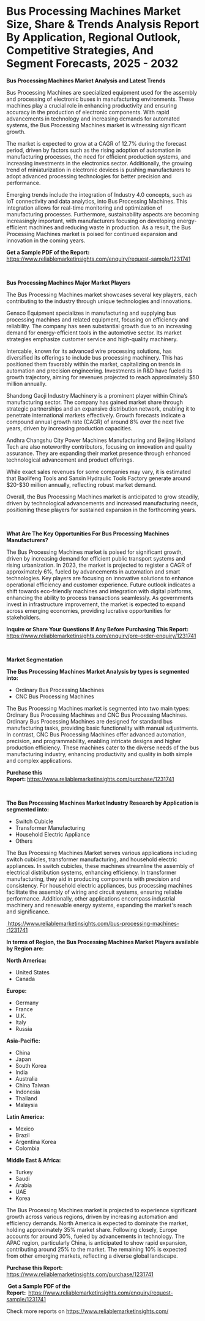 <p><h1>Bus Processing Machines Market Size, Share & Trends Analysis Report By Application, Regional Outlook, Competitive Strategies, And Segment Forecasts, 2025 - 2032</h1></p><p><strong>Bus Processing Machines Market Analysis and Latest Trends</strong></p>
<p><p>Bus Processing Machines are specialized equipment used for the assembly and processing of electronic buses in manufacturing environments. These machines play a crucial role in enhancing productivity and ensuring accuracy in the production of electronic components. With rapid advancements in technology and increasing demands for automated systems, the Bus Processing Machines market is witnessing significant growth.</p><p>The market is expected to grow at a CAGR of 12.7% during the forecast period, driven by factors such as the rising adoption of automation in manufacturing processes, the need for efficient production systems, and increasing investments in the electronics sector. Additionally, the growing trend of miniaturization in electronic devices is pushing manufacturers to adopt advanced processing technologies for better precision and performance.</p><p>Emerging trends include the integration of Industry 4.0 concepts, such as IoT connectivity and data analytics, into Bus Processing Machines. This integration allows for real-time monitoring and optimization of manufacturing processes. Furthermore, sustainability aspects are becoming increasingly important, with manufacturers focusing on developing energy-efficient machines and reducing waste in production. As a result, the Bus Processing Machines market is poised for continued expansion and innovation in the coming years.</p></p>
<p><strong>Get a Sample PDF of the Report:&nbsp;</strong> <a href="https://www.reliablemarketinsights.com/enquiry/request-sample/1231741?utm_campaign=3010&utm_medium=2&utm_source=Github&utm_content=ia&utm_term=11042025&utm_id=bus-processing-machines">https://www.reliablemarketinsights.com/enquiry/request-sample/1231741</a></p>
<p>&nbsp;</p>
<p><strong>Bus Processing Machines Major Market Players</strong></p>
<p><p>The Bus Processing Machines market showcases several key players, each contributing to the industry through unique technologies and innovations. </p><p>Gensco Equipment specializes in manufacturing and supplying bus processing machines and related equipment, focusing on efficiency and reliability. The company has seen substantial growth due to an increasing demand for energy-efficient tools in the automotive sector. Its market strategies emphasize customer service and high-quality machinery.</p><p>Intercable, known for its advanced wire processing solutions, has diversified its offerings to include bus processing machinery. This has positioned them favorably within the market, capitalizing on trends in automation and precision engineering. Investments in R&D have fueled its growth trajectory, aiming for revenues projected to reach approximately $50 million annually.</p><p>Shandong Gaoji Industry Machinery is a prominent player within China’s manufacturing sector. The company has gained market share through strategic partnerships and an expansive distribution network, enabling it to penetrate international markets effectively. Growth forecasts indicate a compound annual growth rate (CAGR) of around 8% over the next five years, driven by increasing production capacities.</p><p>Andhra Changshu City Power Machines Manufacturing and Beijing Holland Tech are also noteworthy contributors, focusing on innovation and quality assurance. They are expanding their market presence through enhanced technological advancement and product offerings.</p><p>While exact sales revenues for some companies may vary, it is estimated that Baolifeng Tools and Sanxin Hydraulic Tools Factory generate around $20-$30 million annually, reflecting robust market demand. </p><p>Overall, the Bus Processing Machines market is anticipated to grow steadily, driven by technological advancements and increased manufacturing needs, positioning these players for sustained expansion in the forthcoming years.</p></p>
<p>&nbsp;</p>
<p><strong>What Are The Key Opportunities For Bus Processing Machines Manufacturers?</strong></p>
<p><p>The Bus Processing Machines market is poised for significant growth, driven by increasing demand for efficient public transport systems and rising urbanization. In 2023, the market is projected to register a CAGR of approximately 6%, fueled by advancements in automation and smart technologies. Key players are focusing on innovative solutions to enhance operational efficiency and customer experience. Future outlook indicates a shift towards eco-friendly machines and integration with digital platforms, enhancing the ability to process transactions seamlessly. As governments invest in infrastructure improvement, the market is expected to expand across emerging economies, providing lucrative opportunities for stakeholders.</p></p>
<p><strong>Inquire or Share Your Questions If Any Before Purchasing This Report:</strong> <a href="https://www.reliablemarketinsights.com/enquiry/pre-order-enquiry/1231741?utm_campaign=3010&utm_medium=2&utm_source=Github&utm_content=ia&utm_term=11042025&utm_id=bus-processing-machines">https://www.reliablemarketinsights.com/enquiry/pre-order-enquiry/1231741</a></p>
<p>&nbsp;</p>
<p><strong>Market Segmentation</strong></p>
<p><strong>The Bus Processing Machines Market Analysis by types is segmented into:</strong></p>
<p><ul><li>Ordinary Bus Processing Machines</li><li>CNC Bus Processing Machines</li></ul></p>
<p><p>The Bus Processing Machines market is segmented into two main types: Ordinary Bus Processing Machines and CNC Bus Processing Machines. Ordinary Bus Processing Machines are designed for standard bus manufacturing tasks, providing basic functionality with manual adjustments. In contrast, CNC Bus Processing Machines offer advanced automation, precision, and programmability, enabling intricate designs and higher production efficiency. These machines cater to the diverse needs of the bus manufacturing industry, enhancing productivity and quality in both simple and complex applications.</p></p>
<p><strong>Purchase this Report:&nbsp;</strong><a href="https://www.reliablemarketinsights.com/purchase/1231741?utm_campaign=3010&utm_medium=2&utm_source=Github&utm_content=ia&utm_term=11042025&utm_id=bus-processing-machines">https://www.reliablemarketinsights.com/purchase/1231741</a></p>
<p>&nbsp;</p>
<p><strong>The Bus Processing Machines Market Industry Research by Application is segmented into:</strong></p>
<p><ul><li>Switch Cubicle</li><li>Transformer Manufacturing</li><li>Household Electric Appliance</li><li>Others</li></ul></p>
<p><p>The Bus Processing Machines Market serves various applications including switch cubicles, transformer manufacturing, and household electric appliances. In switch cubicles, these machines streamline the assembly of electrical distribution systems, enhancing efficiency. In transformer manufacturing, they aid in producing components with precision and consistency. For household electric appliances, bus processing machines facilitate the assembly of wiring and circuit systems, ensuring reliable performance. Additionally, other applications encompass industrial machinery and renewable energy systems, expanding the market's reach and significance.</p></p>
<p><a href="https://www.reliablemarketinsights.com/bus-processing-machines-r1231741?utm_campaign=3010&utm_medium=2&utm_source=Github&utm_content=ia&utm_term=11042025&utm_id=bus-processing-machines">&nbsp;https://www.reliablemarketinsights.com/bus-processing-machines-r1231741</a></p>
<p><strong>In terms of Region, the Bus Processing Machines Market Players available by Region are:</strong></p>
<p>
    <p> <strong> North America: </strong>
        <ul>
            <li>United States</li>
            <li>Canada</li>
        </ul>
        </p> 
    <p> <strong> Europe: </strong>
        <ul>
            <li>Germany</li>
            <li>France</li>
            <li>U.K.</li>
            <li>Italy</li>
            <li>Russia</li>
        </ul>
        </p> 
    <p> <strong> Asia-Pacific: </strong>
        <ul>
            <li>China</li>
            <li>Japan</li>
            <li>South Korea</li>
            <li>India</li>
            <li>Australia</li>
            <li>China Taiwan</li>
            <li>Indonesia</li>
            <li>Thailand</li>
            <li>Malaysia</li>
        </ul>
        </p> 
    <p> <strong> Latin America: </strong>
        <ul>
            <li>Mexico</li>
            <li>Brazil</li>
            <li>Argentina Korea</li>
            <li>Colombia</li>
        </ul>
        </p> 
    <p> <strong> Middle East & Africa: </strong>
        <ul>
            <li>Turkey</li>
            <li>Saudi</li>
            <li>Arabia</li>
            <li>UAE</li>
            <li>Korea</li>
        </ul>
    </p>
    </p>
<p><p>The Bus Processing Machines market is projected to experience significant growth across various regions, driven by increasing automation and efficiency demands. North America is expected to dominate the market, holding approximately 35% market share. Following closely, Europe accounts for around 30%, fueled by advancements in technology. The APAC region, particularly China, is anticipated to show rapid expansion, contributing around 25% to the market. The remaining 10% is expected from other emerging markets, reflecting a diverse global landscape.</p></p>
<p><strong>Purchase this Report: </strong><a href="https://www.reliablemarketinsights.com/purchase/1231741?utm_campaign=3010&utm_medium=2&utm_source=Github&utm_content=ia&utm_term=11042025&utm_id=bus-processing-machines">https://www.reliablemarketinsights.com/purchase/1231741</a></p>
<p>&nbsp;<strong>Get a Sample PDF of the Report:&nbsp;&nbsp;</strong><a href="https://www.reliablemarketinsights.com/enquiry/request-sample/1231741?utm_campaign=3010&utm_medium=2&utm_source=Github&utm_content=ia&utm_term=11042025&utm_id=bus-processing-machines">https://www.reliablemarketinsights.com/enquiry/request-sample/1231741</a></p>
<p><strong></strong></p>
<p>Check more reports on <a href="https://www.reliablemarketinsights.com/?utm_campaign=3010&utm_medium=2&utm_source=Github&utm_content=ia&utm_term=11042025&utm_id=bus-processing-machines">https://www.reliablemarketinsights.com/</a></p>